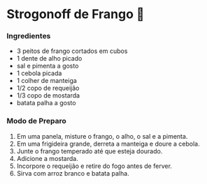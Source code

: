 # Strogonoff de Frango :chicken:

 

### Ingredientes

- 3 peitos de frango cortados em cubos
- 1 dente de alho picado
- sal e pimenta a gosto
- 1 cebola picada
- 1 colher de manteiga
- 1/2 copo de requeijão
- 1/3 copo de mostarda
- batata palha a gosto

### Modo de Preparo

1. Em uma panela, misture o frango, o alho, o sal e a pimenta.
2. Em uma frigideira grande, derreta a manteiga e doure a cebola.
3. Junte o frango temperado até que esteja dourado.
4. Adicione  a mostarda.
5. Incorpore o requeijão e retire do fogo antes de ferver.
6. Sirva com arroz branco e batata palha.

